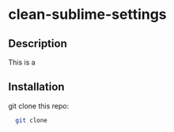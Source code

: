 # clean-sublime-settings

## Description
This is a


## Installation
git clone this repo:

```bash
  git clone 
```